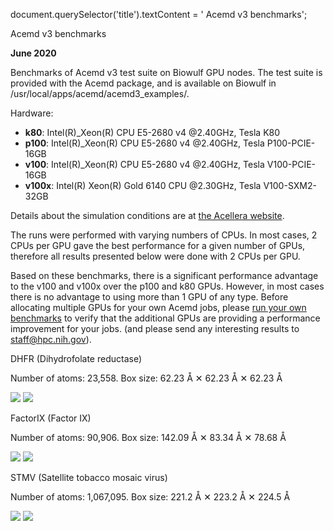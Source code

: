 

document.querySelector('title').textContent = ' Acemd v3 benchmarks';

Acemd v3 benchmarks

**June 2020**

Benchmarks of Acemd v3 test suite on Biowulf GPU nodes. The test suite is provided with the Acemd package, and is available on Biowulf in /usr/local/apps/acemd/acemd3\_examples/.


Hardware:  

* **k80**: Intel(R)\_Xeon(R) CPU E5-2680 v4 @2.40GHz, Tesla K80 
* **p100**: Intel(R)\_Xeon(R) CPU E5-2680 v4 @2.40GHz, Tesla P100-PCIE-16GB 
* **v100**: Intel(R)\_Xeon(R) CPU E5-2680 v4 @2.40GHz, Tesla V100-PCIE-16GB 
* **v100x**: Intel(R) Xeon(R) Gold 6140 CPU @2.30GHz, Tesla V100-SXM2-32GB


Details about the simulation conditions are at [the Acellera website](https://software.acellera.com/docs/latest/acemd3/performance.html). 

The runs were performed with varying numbers of CPUs. In most cases, 2 CPUs per GPU gave the best performance for a given number of GPUs, therefore all results presented below were done with 2 CPUs per GPU.

Based on these benchmarks, there is a significant performance advantage to the v100 and v100x over the p100 and k80 GPUs. However, in most cases there is no advantage to using more than 1 GPU of any type. Before allocating multiple GPUs for your own Acemd jobs, please [run your own benchmarks](/policies/multinode.html#benchmark) to verify that the additional GPUs are providing a performance improvement for your jobs. (and please send any interesting results to staff@hpc.nih.gov).

DHFR (Dihydrofolate reductase)

Number of atoms: 23,558. Box size: 62.23 Å ✕ 62.23 Å ✕ 62.23 Å

![](v3.June2020/dhfr_amber.png)
![](v3.June2020/dhfr_charmm.png)

FactorIX (Factor IX)

Number of atoms: 90,906. Box size: 142.09 Å ✕ 83.34 Å ✕ 78.68 Å

![](v3.June2020/factorIX_amber.png)
![](v3.June2020/factorIX_charmm.png)

STMV (Satellite tobacco mosaic virus)

Number of atoms: 1,067,095. Box size: 221.2 Å ✕ 223.2 Å ✕ 224.5 Å

![](v3.June2020/stmv_amber.png)
![](v3.June2020/stmv_charmm.png)






























